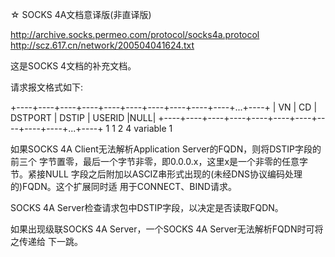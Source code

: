 ☆ SOCKS 4A文档意译版(非直译版)

http://archive.socks.permeo.com/protocol/socks4a.protocol
http://scz.617.cn/network/200504041624.txt

这是SOCKS 4文档的补充文档。

请求报文格式如下:

+----+----+----+----+----+----+----+----+----+----+...+----+
| VN | CD | DSTPORT |      DSTIP        | USERID      |NULL|
+----+----+----+----+----+----+----+----+----+----+...+----+
   1    1      2              4           variable       1

如果SOCKS 4A Client无法解析Application Server的FQDN，则将DSTIP字段的前三个
字节置零，最后一个字节非零，即0.0.0.x，这里x是一个非零的任意字节。紧接NULL
字段之后附加以ASCIZ串形式出现的(未经DNS协议编码处理的)FQDN。这个扩展同时适
用于CONNECT、BIND请求。

SOCKS 4A Server检查请求包中DSTIP字段，以决定是否读取FQDN。

如果出现级联SOCKS 4A Server，一个SOCKS 4A Server无法解析FQDN时可将之传递给
下一跳。
